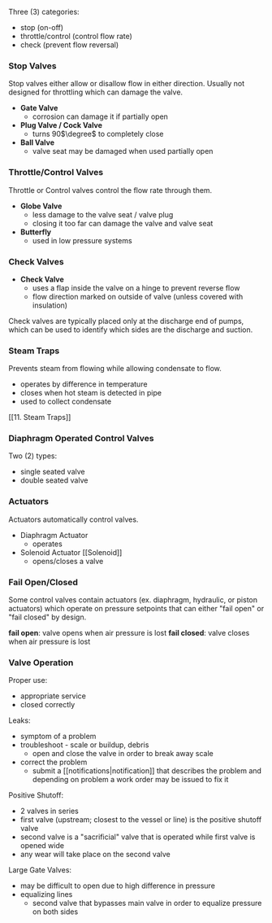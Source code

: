 Three (3) categories:
- stop (on-off)
- throttle/control (control flow rate)
- check (prevent flow reversal)

### Stop Valves

Stop valves either allow or disallow flow in either direction. Usually not designed for throttling which can damage the valve.

-	**Gate Valve**
	-	corrosion can damage it if partially open
-	**Plug Valve / Cock Valve**
	-	turns 90$\degree$ to completely close
-	**Ball Valve**
	-	valve seat may be damaged when used partially open

### Throttle/Control Valves

Throttle or Control valves control the flow rate through them.

-	**Globe Valve**
	-	less damage to the valve seat / valve plug
	-	closing it too far can damage the valve and valve seat
-	**Butterfly**
	-	used in low pressure systems

### Check Valves

-	**Check Valve**
	-	uses a flap inside the valve on a hinge to prevent reverse flow
	-	flow direction marked on outside of valve (unless covered with insulation)
	
Check valves are typically placed only at the discharge end of pumps, which can be used to identify which sides are the discharge and suction.

### Steam Traps
Prevents steam from flowing while allowing condensate to flow.
-	operates by difference in temperature
-	closes when hot steam is detected in pipe
-	used to collect condensate

[[11. Steam Traps]]

### Diaphragm Operated Control Valves
Two (2) types:
-	single seated valve
-	double seated valve
	
### Actuators
Actuators automatically control valves.

-	Diaphragm Actuator
	-	operates
-	Solenoid Actuator
	[[Solenoid]]
	-	opens/closes a valve
### Fail Open/Closed
Some control valves contain actuators (ex. diaphragm, hydraulic, or piston actuators) which operate on pressure setpoints that can either "fail open" or "fail closed" by design.

**fail open**: valve opens when air pressure is lost
**fail closed**: valve closes when air pressure is lost

### Valve Operation
Proper use:
-	appropriate service
-	closed correctly

Leaks:
-	symptom of a problem
-	troubleshoot - scale or buildup, debris
	-	open and close the valve in order to break away scale
-	correct the problem
	-	submit a [[notifications|notification]] that describes the problem and depending on problem a work order may be issued to fix it

Positive Shutoff:
-	2 valves in series
-	first valve (upstream; closest to the vessel or line) is the positive shutoff valve
-	second valve is a "sacrificial" valve that is operated while first valve is opened wide
-	any wear will take place on the second valve

Large Gate Valves:
-	may be difficult to open due to high difference in pressure
-	equalizing lines
	-	second valve that bypasses main valve in order to equalize pressure on both sides